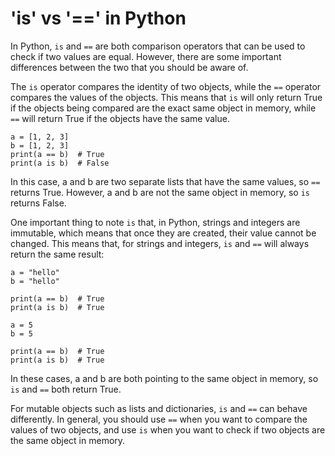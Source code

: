 # 'is' vs '==' in Python

In Python, `is` and `==` are both comparison operators that can be used to check if two values are equal. However, there are some important differences between the two that you should be aware of.

The `is` operator compares the identity of two objects, while the `==` operator compares the values of the objects. This means that `is` will only return True if the objects being compared are the exact same object in memory, while `==` will return True if the objects have the same value.

```
a = [1, 2, 3]
b = [1, 2, 3]
print(a == b)  # True
print(a is b)  # False
```

In this case, a and b are two separate lists that have the same values, so `==` returns True. However, a and b are not the same object in memory, so `is` returns False.

One important thing to note `is` that, in Python, strings and integers are immutable, which means that once they are created, their value cannot be changed. This means that, for strings and integers, `is` and `==` will always return the same result:

```
a = "hello"
b = "hello"

print(a == b)  # True
print(a is b)  # True

a = 5
b = 5

print(a == b)  # True
print(a is b)  # True
```

In these cases, a and b are both pointing to the same object in memory, so `is` and `==` both return True.

For mutable objects such as lists and dictionaries, `is` and `==` can behave differently. In general, you should use `==` when you want to compare the values of two objects, and use `is` when you want to check if two objects are the same object in memory.

